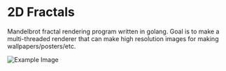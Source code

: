 # 2D Fractals
Mandelbrot fractal rendering program written in golang. Goal is to make a multi-threaded renderer that can make high resolution images for making wallpapers/posters/etc.

![Example Image](/assets/Image1.png)